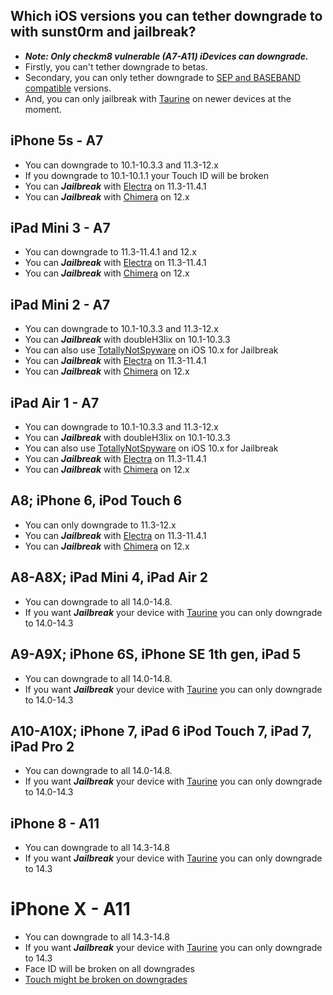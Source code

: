## Which iOS versions you can tether downgrade to with sunst0rm and jailbreak? ##

- ***Note: Only checkm8 vulnerable (A7-A11) iDevices can downgrade.***
-  Firstly, you can't tether downgrade to betas.
-  Secondary, you can only tether downgrade to [SEP and BASEBAND compatible](https://docs.google.com/spreadsheets/d/1Mb1UNm6g3yvdQD67M413GYSaJ4uoNhLgpkc7YKi3LBs/edit#gid=0) versions.
-  And, you can only jailbreak with [Taurine](https://taurine.app/) on newer devices at the moment.


## iPhone 5s - A7 ##

- You can downgrade to 10.1-10.3.3 and 11.3-12.x
- If you downgrade to 10.1-10.1.1 your Touch ID will be broken
- You can ***Jailbreak*** with [Electra](https://coolstar.org/electra/) on 11.3-11.4.1
- You can ***Jailbreak*** with [Chimera](https://chimera.coolstar.org/) on 12.x

## iPad Mini 3 - A7 ##

- You can downgrade to 11.3-11.4.1 and 12.x
- You can ***Jailbreak*** with [Electra](https://coolstar.org/electra/) on 11.3-11.4.1
- You can ***Jailbreak*** with [Chimera](https://chimera.coolstar.org/) on 12.x

## iPad Mini 2 - A7 ##

- You can downgrade to 10.1-10.3.3 and 11.3-12.x
- You can ***Jailbreak*** with doubleH3lix on 10.1-10.3.3
- You can also use [TotallyNotSpyware](https://totally-not.spyware.lol/) on iOS 10.x for Jailbreak
- You can ***Jailbreak*** with [Electra](https://coolstar.org/electra/) on 11.3-11.4.1
- You can ***Jailbreak*** with [Chimera](https://chimera.coolstar.org/) on 12.x

## iPad Air 1 - A7 ##

- You can downgrade to 10.1-10.3.3 and 11.3-12.x
- You can ***Jailbreak*** with doubleH3lix on 10.1-10.3.3
- You can also use [TotallyNotSpyware](https://totally-not.spyware.lol/) on iOS 10.x for Jailbreak
- You can ***Jailbreak*** with [Electra](https://coolstar.org/electra/) on 11.3-11.4.1
- You can ***Jailbreak*** with [Chimera](https://chimera.coolstar.org/) on 12.x

## A8; iPhone 6, iPod Touch 6 ##

- You can only downgrade to 11.3-12.x
- You can ***Jailbreak*** with [Electra](https://coolstar.org/electra/) on 11.3-11.4.1
- You can ***Jailbreak*** with [Chimera](https://chimera.coolstar.org/) on 12.x


## A8-A8X; iPad Mini 4, iPad Air 2 ##

- You can downgrade to all 14.0-14.8.
- If you want  ***Jailbreak***  your device with [Taurine](https://taurine.app/) you can only downgrade to 14.0-14.3


## A9-A9X; iPhone 6S, iPhone SE 1th gen, iPad 5 ##

- You can downgrade to all 14.0-14.8.
- If you want  ***Jailbreak***  your device with [Taurine](https://taurine.app/) you can only downgrade to 14.0-14.3

## A10-A10X; iPhone 7, iPad 6 iPod Touch 7, iPad 7, iPad Pro 2 ##

- You can downgrade to all 14.0-14.8.
- If you want  ***Jailbreak***  your device with [Taurine](https://taurine.app/) you can only downgrade to 14.0-14.3

## iPhone 8 - A11 ##

- You can downgrade to all 14.3-14.8
- If you want  ***Jailbreak***  your device with [Taurine](https://taurine.app/) you can only downgrade to 14.3

# iPhone X - A11 ##

- You can downgrade to all 14.3-14.8
- If you want  ***Jailbreak***  your device with [Taurine](https://taurine.app/) you can only downgrade to 14.3
- Face ID will be broken on all downgrades
- [Touch might be broken on downgrades](https://discord.com/channels/948247189837189191/948247189837189194/1032494943404572752)










